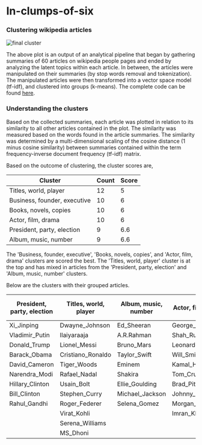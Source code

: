 # In-clumps-of-six
### Clustering wikipedia articles

![final cluster](https://user-images.githubusercontent.com/39884389/44083875-c8f28116-9fd2-11e8-97ca-03c4ec6d1461.png)

The above plot is an output of an analytical pipeline that began by gathering summaries of 60 articles on wikipedia people pages and ended by analyzing the latent topics within each article. In between, the articles were manipulated on their summaries (by stop words removal and tokenization). The manipulated articles were then transformed into a vector space model (tf-idf), and clustered into groups (k-means). The complete code can be found [here](https://github.com/HaripriyaTV/In-clumps-of-six/blob/master/code.py).

### Understanding the clusters

Based on the collected summaries, each article was plotted in relation to its similarity to all other articles contained in the plot. The similarity was measured based on the words found in the article summaries. The similarity was determined by a multi-dimensional scaling of the cosine distance (1 minus cosine similarity) between summaries contained within the term frequency-inverse document frequency (tf-idf) matrix. 

Based on the outcome of clustering, the cluster scores are,

|Cluster|Count|Score|
|-------|-----|-----|
|Titles, world, player|12|5|
|Business, founder, executive |   10 | 6|
|Books, novels, copies  |  10 | 6|
|Actor, film, drama |   10 | 6 |
|President, party, election   |  9 |  6.6 |
|Album, music, number |    9 |  6.6|

The 'Business, founder, executive', 'Books, novels, copies', and 'Actor, film, drama' clusters are scored the best. The 'Titles, world, player' cluster is at the top and has mixed in articles from the 'President, party, election' and 'Album, music, number' clusters.

Below are the clusters with their grouped articles.

|President, party, election|Titles, world, player|Album, music, number|Actor, film, drama|Books, novels, copies|Business, founder, executive|
|--------------------------|---------------------|--------------------|------------------|---------------------|-----------------|
|Xi_Jinping|Dwayne_Johnson|Ed_Sheeran|George_Clooney| James_Patterson|Mark_Zuckerberg |
|Vladimir_Putin| Ilaiyaraaja|A.R.Rahman|Shah_Rukh_Khan|Stephen_King|Jeff_Bezos|          
|Donald_Trump|Lionel_Messi|Bruno_Mars|Leonardo_DiCaprio|J.K.Rowling|Bill_Gates|
|Barack_Obama|Cristiano_Ronaldo|Taylor_Swift|Will_Smith|Dan_Brown|Larry_Page|
|David_Cameron|Tiger_Woods|Eminem |Kamal_Haasan|Agatha_Christie|Jack_Ma |
|Narendra_Modi|Rafael_Nadal|Shakira|Tom_Cruise|Ken_Follett|Tim_Cook| 
|Hillary_Clinton|Usain_Bolt|Ellie_Goulding|Brad_Pitt|Neil_Gaiman|Elon_Musk|
|Bill_Clinton |Stephen_Curry|Michael_Jackson|Johnny_Depp|John_Grisham|Warren_Buffett|
|Rahul_Gandhi |Roger_Federer|Selena_Gomez|Morgan_Freeman|Nora_Roberts|Akio_Toyoda |
||Virat_Kohli||Imran_Khan|Arundhati_Roy|Mukesh_Ambani|
||Serena_Williams|||||
||MS_Dhoni|||||       
        




